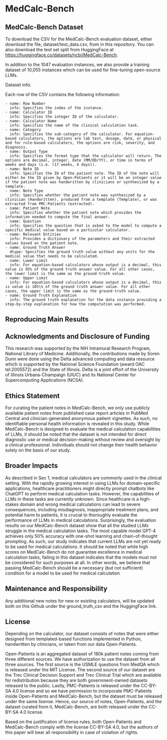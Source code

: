 # MedCalc-Bench

## MedCalc-Bench Dataset

To download the CSV for the MedCalc-Bench evaluation dataset, either download the file, dataset/test_data.csv, from in this repository. You can also download the test set split from HuggingFace at https://huggingface.co/datasets/ncbi/MedCalc-Bench.

In addition to the 1047 evaluation instances, we also provide a training dataset of 10,055 instances which can be used for fine-tuning open-source LLMs. 

Dataset info:

Each row of the CSV contains the following information: 

    - name: Row Number
      info: Specifies the index of the instance. 
    - name: Calculator ID
      info: Specifies the integer ID of the calculator.
    - name: Calculator Name
      info: Specifies the name of the clinical calculation task. 
    - name: Category
      info: Specifies the sub-category of the calculator. For equation-based calculators, the options are lab test, dosage, date, or physical and for rule-based calculators, the options are risk, severity, and diagnosis. 
    - name: Output Type
      info: Specifies the format type that the calculator will return. The options are decimal, integer, date (MM/DD/YY), or time in terms of weeks and days (i.e. (17 weeks, 4 days)).
    - name: Note ID
      info: Specifies the ID of the patient note. The ID of the note will either be the ID given by Open-Patients or it will be an integer value if the patient note was handwritten by clinicians or synthesized by a template. 
    - name: Note Type
      info: Specifies whether the patient note was synthesized by a clinician (Handwritten), produced from a template (Template), or was extracted from PMC-Patients (extracted). 
    - name: Patient Note
      info: Specifies whether the patient note which provides the information needed to compute the final answer. 
    - name: Question
      info: Specifies the question that is asked to the model to compute a specific medical value based on a particular calculator. 
    - name: Relevant Entities
      info: Provides a dictionary of the parameters and their extracted values based on the patient note. 
    - name: Ground Truth Answer
      dtype: Specifies the ground truth value without any units for the medical value that needs to be calculated.
    - name: Lower Limit
      info: For equation-based calculators whose output is a decimal, this value is 95% of the ground truth answer value. For all other cases, the lower limit is the same as the ground-truth value.
    - name: Upper Limit
      info: For equation-based calculators whose output is a decimal, this is value is 105\% of the ground truth answer value. For all other cases, the upper limit is the same as the ground-truth value. 
    - name: Ground Truth Explanation
      info: The ground truth explanation for the data instance providing a step-by-step explanation for how the computation was performed. 

## Reproducing Main Results 


## Acknowledgments and Disclosure of Funding

This research was supported by the NIH Intramural Research Program, National Library of Medicine. Additionally, the contributions made by Soren Dunn were done using the Delta advanced computing and data resource which is supported by the National Science Foundation (award OAC tel:2005572) and the State of Illinois. Delta is a joint effort of the University of Illinois Urbana-Champaign (UIUC) and its National Center for Supercomputing Applications (NCSA).


## Ethics Statement
For curating the patient notes in MedCalc-Bench, we only use publicly available patient notes from published case report articles in PubMed Central and clinician-generated anonymous patient vignettes. As such, no identifiable personal health information is revealed in this study. While MedCalc-Bench is designed to evaluate the medical calculation capabilities of LLMs, it should be noted that the dataset is not intended for direct diagnostic use or medical decision-making
without review and oversight by a clinical professional. Individuals should not change their health
behavior solely on the basis of our study.


## Broader Impacts 

As described in Sec 1, medical calculators are commonly used in the clinical setting. With the rapidly growing interest in using LLMs for domain-specific applications, healthcare practitioners might directly prompt chatbots like ChatGPT to perform medical calculation tasks. However, the capabilities of LLMs in these tasks are currently unknown. Since healthcare is a high-stakes domain and wrong medical calculations can lead to severe consequences, including misdiagnosis, inappropriate treatment plans, and potential harm to patients, it is crucial to thoroughly evaluate the performance of LLMs in
medical calculations. Surprisingly, the evaluation results on our MedCalc-Bench dataset show that all the studied LLMs struggle in the medical calculation tasks. The most capable model GPT-4 achieves only 50% accuracy with one-shot learning and chain-of-thought prompting. As such, our study indicates that current LLMs are not yet ready to be used for medical calculations. It should be noted that while high scores on MedCalc-Bench do not guarantee excellence in medical calculation tasks, failing in this dataset indicates that the models must not be considered for such purposes at all. In other words, we believe that passing MedCalc-Bench should be a necessary (but not sufficient) condition for a model to be used for medical calculation

## Maintenance and Responsibility 

Any additional new notes for new or existing calculators, will be updated both on this Github under the ground_truth_csv and the HuggingFace link. 

## License 

Depending on the calculator, our dataset consists of notes that were either designed from templated-based functions implemented in Python, handwritten by clinicians, or taken from our data Open-Patients. 

Open-Patients is an aggregated dataset of 180k patient notes coming from three different sources. We have authorization to use the dataset from all three sources. The first source is the USMLE questions from MedQA which is released under the MIT License. 
The second source of our dataset are the Trec Clinical Decision Support and Trec Clinical Trial which are available for redistribution because they are both government-owned datasets released to the public. Lastly, PMC-Patients is released under the CC-BY-SA 4.0 license and so we have permission to incorporate PMC-Patients inside Open-Patients and MedCalc-Bench, but the dataset must be released under the same lisense. Hence, our source of notes, Open-Patients, and the dataset curated from it, MedCalc-Bench, are both released under the CC-BY-SA 4.0 license. 

Based on the justification of license rules, both Open-Patients and MedCalc-Bench comply with the license CC-BY-SA 4.0, but the authors of this paper will bear all responsibility in case of violation of rights. 
